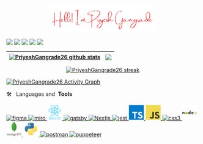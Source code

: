 <p align="center"><img width="55%" src="./assets/gh-readme-header1.png" /></p>
<p align="left">
<a href = "https://www.linkedin.com/in/priyeshgangrade/"><img src="https://img.icons8.com/fluent/48/000000/linkedin.png"/></a>
<a href = "https://twitter.com/PriyeshGangrade"><img src="https://img.icons8.com/fluent/48/000000/twitter.png"/></a>
<a href = "https://www.instagram.com/its_me_your_veer/"><img src="https://img.icons8.com/fluent/48/000000/instagram-new.png"/></a>
<a href = "https://www.youtube.com/channel/UCMZ0U9C13wjwZ8y-p56Gpng"><img src="https://img.icons8.com/color/48/000000/youtube-play.png"/></a>
<a href = "https://www.facebook.com/profile.php?id=100006191267045"><img src="https://img.icons8.com/color/48/000000/facebook"/></a>
</p>

| <a href="https://github.com/PriyeshGangrade26/github-readme-stats"><img align="center" src="https://github-readme-stats.vercel.app/api?username=PriyeshGangrade26&show_icons=true&include_all_commits=true&theme=buefy&hide_border=true" alt="PriyeshGangrade26 github stats" /></a> | <a href="https://github.com/PriyeshGangrade26/github-readme-stats"><img align="center" src="https://github-readme-stats.vercel.app/api/top-langs/?username=PriyeshGangrade26&layout=compact&theme=buefy&hide_border=true" /></a> |
| ------------- | ------------- |


<p align="center">
    <a href="https://github.com/PriyeshGangrade26/github-readme-streak-stats">
        <img title="🔥 Get streak stats for your profile at git.io/streak-stats" alt="PriyeshGangrade26 streak" src="https://github-readme-streak-stats.herokuapp.com/?user=PriyeshGangrade26&theme=black-ice&hide_border=true&stroke=0000&background=060A0CD0"/>
    </a>
</p>


<a href="https://github.com/PriyeshGangrade26/github-readme-activity-graph"><img alt="PriyeshGangrade26 Activity Graph" src="https://activity-graph.herokuapp.com/graph?username=PriyeshGangrade26&bg_color=0D1117&color=5BCDEC&line=5BCDEC&point=FFFFFF&hide_border=true" /></a>

🛠️ &nbsp;&nbsp;Languages&nbsp;and&nbsp; **Tools**

<p align="left"> <a href="http://figma.com/" target="_blank"> <img src="https://cdn.freebiesupply.com/logos/large/2x/figma-1-logo-png-transparent.png" alt="figma" width="40" height="40"/> </a> <a href="https://miro.com/" target="_blank"> <img src=https://static.crozdesk.com/web_app_library/providers/logos/000/009/164/box/miro-1579760975-logo.png?1579760975" alt="miro" width="40" height="40"/> </a>  <a href="https://reactjs.org/" target="_blank"> <img src="https://raw.githubusercontent.com/devicons/devicon/master/icons/react/react-original-wordmark.svg" alt="react" width="40" height="40"/> </a><a href="https://www.gatsbyjs.org/" target="_blank"> <img src="https://seeklogo.com/images/G/gatsby-logo-1A245AD37F-seeklogo.com.png" alt="gatsby" width="40" height="40"/> </a><a href="https://nextjs.org/" target="_blank"> <img src="https://assets.coderrocketfuel.com/next-js-article-thumbnail.png" alt="Nextjs" width="40" height="40"/> </a><a href="https://jestjs.io" target="_blank"> <img src="https://www.vectorlogo.zone/logos/jestjsio/jestjsio-icon.svg" alt="jest" width="40" height="40"/> </a><a href="https://www.typescriptlang.org/" target="_blank"> <img src="https://raw.githubusercontent.com/devicons/devicon/master/icons/typescript/typescript-original.svg" alt="typescript" width="40" height="40"/> </a> <a href="https://developer.mozilla.org/en-US/docs/Web/JavaScript" target="_blank"> <img src="https://raw.githubusercontent.com/devicons/devicon/master/icons/javascript/javascript-original.svg" alt="javascript" width="40" height="40"/> </a><a href="https://www.w3schools.com/css/" target="_blank"> <img src="https://cdn.iconscout.com/icon/free/png-256/node-js-1174925.png" alt="css3" width="40" height="40"/> </a></a> <a href="https://nodejs.org" target="_blank"> <img src="https://raw.githubusercontent.com/devicons/devicon/master/icons/nodejs/nodejs-original-wordmark.svg" alt="nodejs" width="40" height="40"/> </a><a href="https://www.mongodb.com/" target="_blank"> <img src="https://raw.githubusercontent.com/devicons/devicon/master/icons/mongodb/mongodb-original-wordmark.svg" alt="mongodb" width="40" height="40"/> </a><a href="https://www.python.org" target="_blank"> <img src="https://raw.githubusercontent.com/devicons/devicon/master/icons/python/python-original.svg" alt="python" width="40" height="40"/> </a><a href="https://postman.com" target="_blank"> <img src="https://www.vectorlogo.zone/logos/getpostman/getpostman-icon.svg" alt="postman" width="40" height="40"/> </a> <a href="https://github.com/puppeteer/puppeteer" target="_blank"> <img src="https://www.vectorlogo.zone/logos/pptrdev/pptrdev-official.svg" alt="puppeteer" width="40" height="40"/> </a></p>
